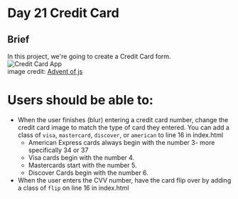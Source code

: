 # **Day 21 Credit Card**

## Brief
In this project, we're going to create a Credit Card form.  
![Credit Card App](https://coachtestprep.s3.amazonaws.com/direct-uploads/user-117025/2d763ace-1b29-4a5c-8c1a-1e3119c7575b/CleanShot%202021-12-22%20at%2009.37.52.png)  
image credit: [Advent of js](https://store.selfteach.me/advent-of-javascript)


# Users should be able to:
- When the user finishes (blur) entering a credit card number, change the credit card image to match the type of card they entered. You can add a class of `visa`, `mastercard`, `discover`, or `american` to line 16 in index.html
  - American Express cards always begin with the number 3- more specifically 34 or 37
  - Visa cards begin with the number 4.
  - Mastercards start with the number 5.
  - Discover Cards begin with the number 6.
- When the user enters the CVV number, have the card flip over by adding a class of `flip` on line 16 in index.html